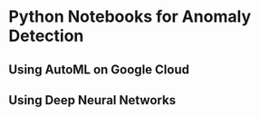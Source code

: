 # Python Notebooks for Anomaly Detection

## Using AutoML on Google Cloud
## Using Deep Neural Networks
